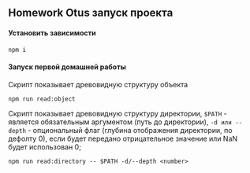 ## Homework Otus запуск проекта

#### Установить зависимости

```
npm i
```

#### Запуск первой домашней работы

Скрипт показывает древовидную структуру объекта

```
npm run read:object
```

Скрипт показывает древовидную структуру директории, `$PATH` - является обязательным аргументом (путь до директории), `-d или --depth` - опциональный флаг (глубина отображения директории, по дефолту 0), если будет передано отрицательное значение или NaN будет использован 0;

```
npm run read:directory -- $PATH -d/--depth <number>
```
